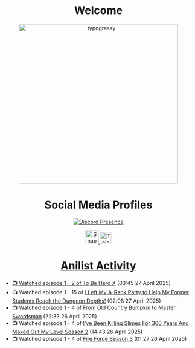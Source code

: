 <div align="center">

# Welcome
<a href="https://github.com/kawarimidoll/typograssy">
    <img alt="typograssy" src="https://typograssy.deno.dev/api?text=%E3%82%88%E3%81%86%E3%81%93%E3%81%9D%E3%81%BF%E3%81%AA%E3%81%95%E3%82%93%20-%20Sheby--&&l0=none&l1=82d9d0&l2=027353&l3=038c4c&l4=01402e&bg=none&frame=none&speed=100&comment=" width="421.99">
</a>

</div>

<div align="center">

# Social Media Profiles

[![Discord Presence](https://lanyard.cnrad.dev/api/612532963938271232)](https://discord.com/users/612532963938271232)


<a href="https://www.snapchat.com/add/a.sheby" title="Snapchat Profile">
    <img src="https://www.freepnglogos.com/uploads/snapchat-logo-png-0.png" width="35" alt="Snapchat Logo" />


<a href="https://t.me/ASheby" title="Telegram Profile">
    <img src="https://www.freepnglogos.com/uploads/telegram-logo-png-0.png" width="30" alt="Telegram Logo" />


</div>

<div align="center">

# Anilist Activity

</div>

<!-- ANILIST_ACTIVITY:start -->

-   📺 Watched episode 1 - 2 of [To Be Hero X](https://anilist.co/anime/156092) (03:45 27 April 2025)
-   📺 Watched episode 1 - 15 of [I Left My A-Rank Party to Help My Former Students Reach the Dungeon Depths!](https://anilist.co/anime/180812) (02:08 27 April 2025)
-   📺 Watched episode 1 - 4 of [From Old Country Bumpkin to Master Swordsman](https://anilist.co/anime/179955) (22:33 26 April 2025)
-   📺 Watched episode 1 - 4 of [I've Been Killing Slimes For 300 Years And Maxed Out My Level Season 2](https://anilist.co/anime/143337) (14:43 26 April 2025)
-   📺 Watched episode 1 - 4 of [Fire Force Season 3](https://anilist.co/anime/149118) (01:27 26 April 2025)

<!-- ANILIST_ACTIVITY:end -->

